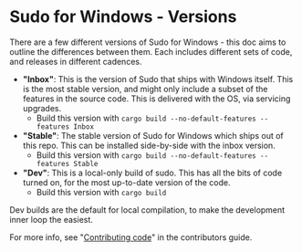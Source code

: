 # Sudo for Windows - Versions

There are a few different versions of Sudo for Windows - this doc aims to
outline the differences between them. Each includes different sets of code, and
releases in different cadences.

* **"Inbox"**: This is the version of Sudo that ships with Windows itself. This
  is the most stable version, and might only include a subset of the features in
  the source code. This is delivered with the OS, via servicing upgrades.
  - Build this version with `cargo build --no-default-features --features Inbox`
* **"Stable"**: The stable version of Sudo for Windows which ships out of this
  repo. This can be installed side-by-side with the inbox version.
  - Build this version with `cargo build --no-default-features --features Stable`
* **"Dev"**: This is a local-only build of sudo. This has all the bits of code
  turned on, for the most up-to-date version of the code.
  - Build this version with `cargo build`

Dev builds are the default for local compilation, to make the development inner loop the
easiest.

For more info, see "[Contributing code](../Contributing.md#contributing-code)" in
the contributors guide.
